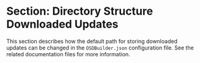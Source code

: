 # Section: Directory Structure Downloaded Updates

This section describes how the default path for storing downloaded updates can be changed in the `OSDBuilder.json` configuration file. See the related documentation files for more information.
